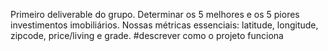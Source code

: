 Primeiro deliverable do grupo.
Determinar os 5 melhores e os 5 piores investimentos imobiliários.
Nossas métricas essenciais:  latitude, longitude, zipcode, price/living e grade.
#descrever como o projeto funciona